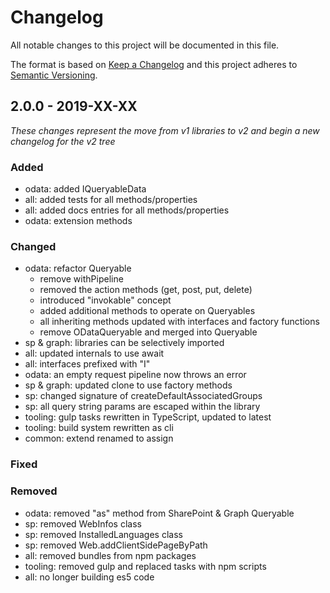 # Changelog
All notable changes to this project will be documented in this file.

The format is based on [Keep a Changelog](http://keepachangelog.com/en/1.0.0/)
and this project adheres to [Semantic Versioning](http://semver.org/spec/v2.0.0.html).

## 2.0.0 - 2019-XX-XX

_These changes represent the move from v1 libraries to v2 and begin a new changelog for the v2 tree_

### Added

- odata: added IQueryableData
- all: added tests for all methods/properties
- all: added docs entries for all methods/properties
- odata: extension methods

### Changed

- odata: refactor Queryable
  - remove withPipeline
  - removed the action methods (get, post, put, delete)
  - introduced "invokable" concept
  - added additional methods to operate on Queryables
  - all inheriting methods updated with interfaces and factory functions
  - remove ODataQueryable and merged into Queryable
- sp & graph: libraries can be selectively imported
- all: updated internals to use await
- all: interfaces prefixed with "I"
- odata: an empty request pipeline now throws an error
- sp & graph: updated clone to use factory methods
- sp: changed signature of createDefaultAssociatedGroups
- sp: all query string params are escaped within the library
- tooling: gulp tasks rewritten in TypeScript, updated to latest
- tooling: build system rewritten as cli
- common: extend renamed to assign

### Fixed


### Removed

- odata: removed "as" method from SharePoint & Graph Queryable
- sp: removed WebInfos class
- sp: removed InstalledLanguages class
- sp: removed Web.addClientSidePageByPath
- all: removed bundles from npm packages
- tooling: removed gulp and replaced tasks with npm scripts
- all: no longer building es5 code

